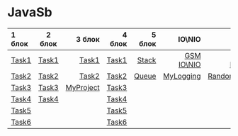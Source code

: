 # JavaSb
| 1 блок        | 2 блок  | 3 блок | 4 блок | 5 блок |IO\NIO|Thread|JDBS&Hibernate |Reflection
| :------------ |:---------------:| -----:| -----:| -----:| -----:| -----:| -----:| -----:|
| [Task1](https://github.com/Alcanfel/JavaSb/blob/master/src/Task1.java)  |  [Task1](https://github.com/Alcanfel/JavaSb/tree/master/src/Task7_1)  | [Task1](https://github.com/Alcanfel/JavaSb/tree/master/src/Task11) | [Task1](https://github.com/Alcanfel/JavaSb/tree/master/src/Task1419/Task1) | [Stack](https://github.com/Alcanfel/JavaSb/tree/master/src/Task11/Calculator)|[GSM IO\NIO](https://github.com/Alcanfel/JavaSb/tree/master/src/Task20) |[Потребитель/Производитель](https://github.com/Alcanfel/JavaSb/tree/master/src/Task22) |[JDBS](https://github.com/Alcanfel/JavaSb/tree/master/src/taskBD) |[ReflectionAndAnnotationTask1](https://github.com/Alcanfel/JavaSb/tree/master/src/ReflectionAndAnnotation/Task1) 
| [Task2](https://github.com/Alcanfel/JavaSb/blob/master/src/Task2.java)  |  [Task2](https://github.com/Alcanfel/JavaSb/tree/master/src/Task8_2)        |   [Task2](https://github.com/Alcanfel/JavaSb/tree/master/src/Task12_2) |[Task2](https://github.com/Alcanfel/JavaSb/tree/master/src/Task1419/Task2) | [Queue](https://github.com/Alcanfel/JavaSb/tree/master/src/MyQueue) |[MyLogging](https://github.com/Alcanfel/JavaSb/tree/master/src/Task21)|[RandomTaskOnThread](https://github.com/Alcanfel/JavaSb/tree/master/src/Task23) |[hibernate](https://github.com/Alcanfel/HiperLearn) |[ReflectionAndAnnotationTask2](https://github.com/Alcanfel/JavaSb/tree/master/src/ReflectionAndAnnotation/Task2) 
| [Task3](https://github.com/Alcanfel/JavaSb/blob/master/src/Task3.java)   |  [Task3](https://github.com/Alcanfel/JavaSb/tree/master/src/Task10_3)       |    [MyProject](https://github.com/Alcanfel/JavaSb/tree/master/src/Task13) |[Task3](https://github.com/Alcanfel/JavaSb/tree/master/src/Task1419/Task3) |
| [Task4](https://github.com/Alcanfel/JavaSb/blob/master/src/Task4.java)   |  [Task4](https://github.com/Alcanfel/JavaSb/tree/master/src/Task9_4)  |  | [Task4](https://github.com/Alcanfel/JavaSb/tree/master/src/Task1419/Task4) |
| [Task5](https://github.com/Alcanfel/JavaSb/blob/master/src/Task5.java)   |         |    |[Task5](https://github.com/Alcanfel/JavaSb/tree/master/src/Task1419/Task5) |
| [Task6](https://github.com/Alcanfel/JavaSb/blob/master/src/Task6.java)    |      |   |[Task6](https://github.com/Alcanfel/JavaSb/tree/master/src/Task1419/Task6) |
